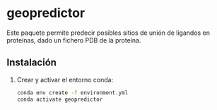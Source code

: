 # geopredictor

Este paquete permite predecir posibles sitios de unión de ligandos en proteínas,
dado un fichero PDB de la proteína.

## Instalación

1. Crear y activar el entorno conda:
   ```bash
   conda env create -f environment.yml
   conda activate geopredictor
